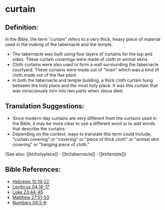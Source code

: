 # curtain 

## Definition: 

In the Bible, the term "curtain" refers to a very thick, heavy piece of material used in the making of the tabernacle and the temple.

* The tabernacle was built using four layers of curtains for the top and sides. These curtain coverings were made of cloth or animal skins.
* Cloth curtains were also used to form a wall surrounding the tabernacle courtyard. These curtains were made out of "linen" which was a kind of cloth made out of the flax plant.
* In both the tabernacle and temple building, a thick cloth curtain hung between the holy place and the most holy place. It was this curtain that was miraculously torn into two parts when Jesus died.

## Translation Suggestions: ##

* Since modern-day curtains are very different from the curtains used in the Bible, it may be more clear to use a different word or to add words that describe the curtains.
* Depending on the context, ways to translate this term could include, "curtain covering" or "covering" or "piece of thick cloth" or "animal skin covering" or "hanging piece of cloth."

(See also: [[kt/holyplace]] **·** [[kt/tabernacle]] **·** [[kt/temple]])

## Bible References: ## 

* [Hebrews 10:19-22](en/tn/heb/help/10/19)
* [Leviticus 04:16-17](en/tn/lev/help/04/16)
* [Luke 23:44-45](en/tn/luk/help/23/44)
* [Matthew 27:51-53](en/tn/mat/help/27/51)
* [Numbers 04:5-6](en/tn/num/help/04/05)